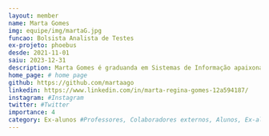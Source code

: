 ```yaml
---
layout: member
name: Marta Gomes
img: equipe/img/martaG.jpg
funcao: Bolsista Analista de Testes
ex-projeto: phoebus 
desde: 2021-11-01
saiu: 2023-12-31
description: Marta Gomes é graduanda em Sistemas de Informação apaixonada por café e tecnologia. Atualmente, atuando na área de qualidade de software com foco em automação de testes. Com habilidade para aprendizado rápido, com foco ferramental e em desenvolvimento.
home_page: # home page
github: https://github.com/martaago
linkedin: https://www.linkedin.com/in/marta-regina-gomes-12a594187/
instagram: #Instagram
twitter: #Twitter
importance: 4
category: Ex-alunos #Professores, Colaboradores externos, Alunos, Ex-alunos
---
```

